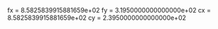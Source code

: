 fx = 8.5825839915881659e+02 
fy = 3.1950000000000000e+02 
cx = 8.5825839915881659e+02
cy = 2.3950000000000000e+02 
